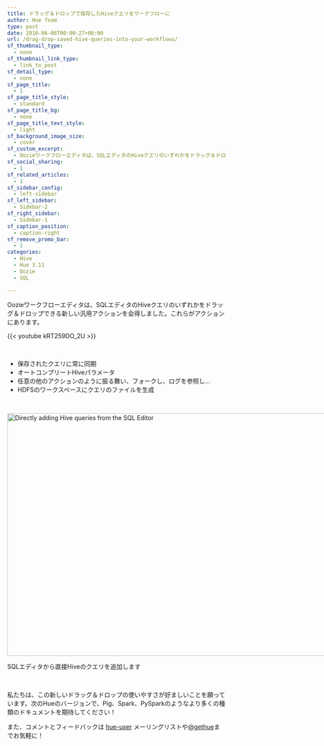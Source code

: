 ```yaml
---
title: ドラッグ＆ドロップで保存したHiveクエリをワークフローに
author: Hue Team
type: post
date: 2016-06-06T00:00:27+00:00
url: /drag-drop-saved-hive-queries-into-your-workflows/
sf_thumbnail_type:
  - none
sf_thumbnail_link_type:
  - link_to_post
sf_detail_type:
  - none
sf_page_title:
  - 1
sf_page_title_style:
  - standard
sf_page_title_bg:
  - none
sf_page_title_text_style:
  - light
sf_background_image_size:
  - cover
sf_custom_excerpt:
  - Oozieワークフローエディタは、SQLエディタのHiveクエリのいずれかをドラッグ＆ドロップできる新しい汎用アクションを会得しました。これらがアクションにあります。
sf_social_sharing:
  - 1
sf_related_articles:
  - 1
sf_sidebar_config:
  - left-sidebar
sf_left_sidebar:
  - Sidebar-2
sf_right_sidebar:
  - Sidebar-1
sf_caption_position:
  - caption-right
sf_remove_promo_bar:
  - 1
categories:
  - Hive
  - Hue 3.11
  - Oozie
  - SQL

---
```

Oozieワークフローエディタは、SQLエディタのHiveクエリのいずれかをドラッグ＆ドロップできる新しい汎用アクションを会得しました。これらがアクションにあります。

{{< youtube kRT259DO_2U >}} 

&nbsp;

  * 保存されたクエリに常に同期
  * オートコンプリートHiveパラメータ
  * 任意の他のアクションのように振る舞い、フォークし、ログを参照し&#8230;
  * HDFSのワークスペースにクエリのファイルを生成

&nbsp;

<div id="attachment_4107" style="width: 1034px" class="wp-caption aligncenter">
  <a href="https://cdn.gethue.com/uploads/2016/06/oozie-dd-hive.png"><img class="size-large wp-image-4107" src="https://cdn.gethue.com/uploads/2016/06/oozie-dd-hive-1024x560.png" alt="Directly adding Hive queries from the SQL Editor" width="1024" height="560" data-wp-pid="4107" /></a>
  
  <p class="wp-caption-text">
    SQLエディタから直接Hiveのクエリを追加します
  </p>
</div>

&nbsp;

私たちは、この新しいドラッグ＆ドロップの使いやすさが好ましいことを願っています。次のHueのバージョンで、Pig、Spark、PySparkのようなより多くの種類のドキュメントを期待してください！

また、コメントとフィードバックは [hue-user][1] メーリングリストや[@gethue][2]までお気軽に！

 [1]: http://groups.google.com/a/cloudera.org/group/hue-user
 [2]: https://twitter.com/gethue